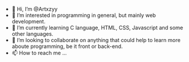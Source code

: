 - 👋 Hi, I’m @Artxzyy
- 👀 I’m interested in programming in general, but mainly web development.
- 🌱 I’m currently learning C language, HTML, CSS, Javascript and some other languages.
- 💞️ I’m looking to collaborate on anything that could help to learn more aboute programming, be it front or back-end.
- 📫 How to reach me ...

<!---
Artxzyy/Artxzyy is a ✨ special ✨ repository because its `README.md` (this file) appears on your GitHub profile.
You can click the Preview link to take a look at your changes.
--->
